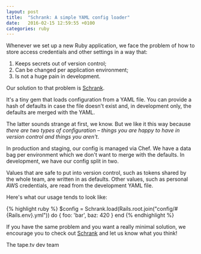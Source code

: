 ```yaml
---
layout: post
title:  "Schrank: A simple YAML config loader"
date:   2016-02-15 12:59:55 +0100
categories: ruby
---
```


Whenever we set up a new Ruby application, we face the problem of how
to store access credentials and other settings in a way that:

1. Keeps secrets out of version control;
1. Can be changed per application environment;
1. Is not a huge pain in development.

Our solution to that problem is [Schrank][schrank].

It's a tiny gem that loads configuration from a YAML file. You can
provide a hash of defaults in case the file doesn't exist and, in development
only, the defaults are merged with the YAML.

The latter sounds strange at first, we know. But we like it this way because *there
are two types of configuration – things you are happy to have in version
control and things you aren't*.

In production and staging, our config is managed via Chef. We have a data bag
per environment which we don't want to merge with the defaults. In
development, we have our config split in two.

Values that are safe to put into version control, such as tokens
shared by the whole team, are written in as defaults. Other values,
such as personal AWS credentials, are read from the development YAML file.

Here's what our usage tends to look like:

{% highlight ruby %}
$config = Schrank.load(Rails.root.join("config/#{Rails.env}.yml")) do
  {
    foo: 'bar',
    baz: 420
  }
end
{% endhighlight %}

If you have the same problem and you want a really minimal solution,
we encourage you to check out [Schrank][schrank] and let us know what you
think!

The tape.tv dev team

[schrank]: https://github.com/tape-tv/schrank

